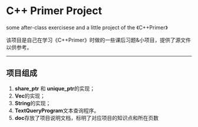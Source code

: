 # C++ Primer Project
some after-class exercisese and a little project of the 《C++Primer》

该项目是自己在学习《C++Primer》时做的一些课后习题&小项目，提供了源文件以供参考。
***
## 项目组成
1. **share_ptr** 和 **unique_ptr**的实现；
2. **Vec**的实现；
3. **String**的实现；
4. **TextQueryProgram**文本查询程序。
5. **doc**存放了项目说明文档，标明了对应项目的知识点和所在页数
